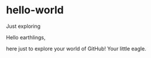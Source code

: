 # hello-world
Just exploring

Hello earthlings,

here just to explore your world of GitHub!
Your little eagle.
